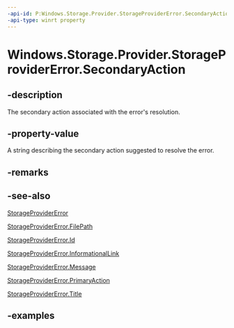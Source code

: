 ```yaml
---
-api-id: P:Windows.Storage.Provider.StorageProviderError.SecondaryAction
-api-type: winrt property
---
```


# Windows.Storage.Provider.StorageProviderError.SecondaryAction

<!--
public Windows.Storage.Provider.StorageProviderErrorCommand SecondaryAction { get; set; }
-->


## -description
The secondary action associated with the error's resolution.

## -property-value
A string describing the secondary action suggested to resolve the error.

## -remarks

## -see-also
[StorageProviderError](storageprovidererror.md)

[StorageProviderError.FilePath](storageprovidererror_filepath.md)

[StorageProviderError.Id](storageprovidererror_id.md)

[StorageProviderError.InformationalLink](storageprovidererror_informationallink.md)

[StorageProviderError.Message](storageprovidererror_message.md)

[StorageProviderError.PrimaryAction](storageprovidererror_primaryaction.md)

[StorageProviderError.Title](storageprovidererror_title.md)

## -examples


